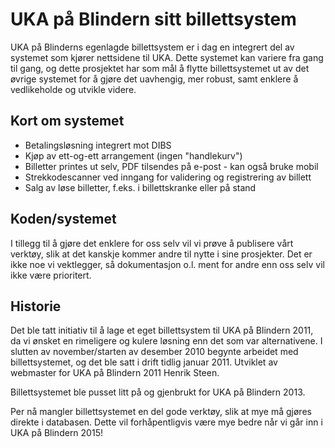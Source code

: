 # UKA på Blindern sitt billettsystem

UKA på Blinderns egenlagde billettsystem er i dag en integrert del av systemet
som kjører nettsidene til UKA. Dette systemet kan variere fra gang
til gang, og dette prosjektet har som mål å flytte billettsystemet
ut av det øvrige systemet for å gjøre det uavhengig, mer robust,
samt enklere å vedlikeholde og utvikle videre.


## Kort om systemet
* Betalingsløsning integrert mot DIBS
* Kjøp av ett-og-ett arrangement (ingen "handlekurv")
* Billetter printes ut selv, PDF tilsendes på e-post - kan også bruke mobil
* Strekkodescanner ved inngang for validering og registrering av billett
* Salg av løse billetter, f.eks. i billettskranke eller på stand


## Koden/systemet

I tillegg til å gjøre det enklere for oss selv vil vi prøve å publisere vårt
verktøy, slik at det kanskje kommer andre til nytte i sine prosjekter. Det er
ikke noe vi vektlegger, så dokumentasjon o.l. ment for andre enn oss selv
vil ikke være prioritert.


## Historie

Det ble tatt initiativ til å lage et eget billettsystem til UKA på Blindern 2011,
da vi ønsket en rimeligere og kulere løsning enn det som var alternativene. I slutten
av november/starten av desember 2010 begynte arbeidet med billettsystemet, og det ble
satt i drift tidlig januar 2011. Utviklet av webmaster for UKA på Blindern 2011 Henrik Steen.

Billettsystemet ble pusset litt på og gjenbrukt for UKA på Blindern 2013.

Per nå mangler billettsystemet en del gode verktøy, slik at mye må gjøres direkte i databasen.
Dette vil forhåpentligvis være mye bedre når vi går inn i UKA på Blindern 2015!
